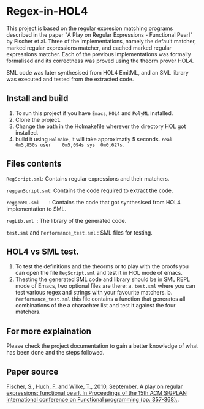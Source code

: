 # Regex-in-HOL4
This project is based on the regular expresion matching programs described in the paper "A Play on Regular Expressions - Functional Pearl" by Fischer et al. Three of the implementations, namely the default matcher, marked regular expressions matcher, and cached marked regular expressions matcher. Each of the previous implementations was formally formalised and its correctness was proved using the theorm prover HOL4.

SML code was later synthesised from HOL4 EmitML, and an SML library was executed and tested from the extracted code.




## Install and build
1. To run this project if you have `Emacs`, `HOL4` and `PolyML` installed. 
2. Clone the project.
3. Change the path in the Holmakefile wherever the directory HOL got installed.
4. build it using `Holmake`, it will take approximatly 5 seconds.
``
real	0m5,850s
user	0m5,094s
sys	 0m0,627s.
``




## Files contents
`RegScript.sml`: Contains regular expressions and their matchers.

`reggenScript.sml`: Contains the code required to extract the code.

`reggenML.sml	`	: Contains the code that got synthesised from HOL4 implementation to SML.

`regLib.sml	`: The library of the generated code.

`test.sml` and `Performance_test.sml` : SML files for testing.




## HOL4 vs SML test.
1. To test the definitions and the theorms or to play with the proofs you can open the file `RegScript.sml` and test it in HOL mode of emacs. 
2. Thesting the generated SML code and library should be in SML REPL mode of Emacs, two optional files are there:
 a. `test.sml` where you can test various regex and strings with your favourite matchers.
 b. `Performance_test.sml` this file contains a function that generates all combinations of the a charachter list and test it against the four matchers.




## For more explaination
Please check the project documentation to gain a better knowledge of what has been done and the steps followed.




## Paper source
[Fischer, S., Huch, F. and Wilke, T., 2010, September. A play on regular expressions: functional pearl. In Proceedings of the 15th ACM SIGPLAN international conference on Functional programming (pp. 357-368).](https://dl.acm.org/doi/abs/10.1145/1863543.1863594).
